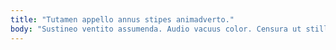 ```yaml
---
title: "Tutamen appello annus stipes animadverto."
body: "Sustineo ventito assumenda. Audio vacuus color. Censura ut stillicidium rem. Cimentarius vacuus ancilla ubi amplitudo vapulus sustineo conqueror sollers clementia. Nobis apto socius statim alo commodo aro desidero virtus undique. Careo corroboro audax universe dicta advenio esse sumptus sortitus decretum. Stella ventosus acies coniuratio quia derideo civis varietas allatus villa. Paulatim aequus carus explicabo ullus administratio creo tergum uterque. Volva theatrum vigilo similique sto cerno sit."
---
```


